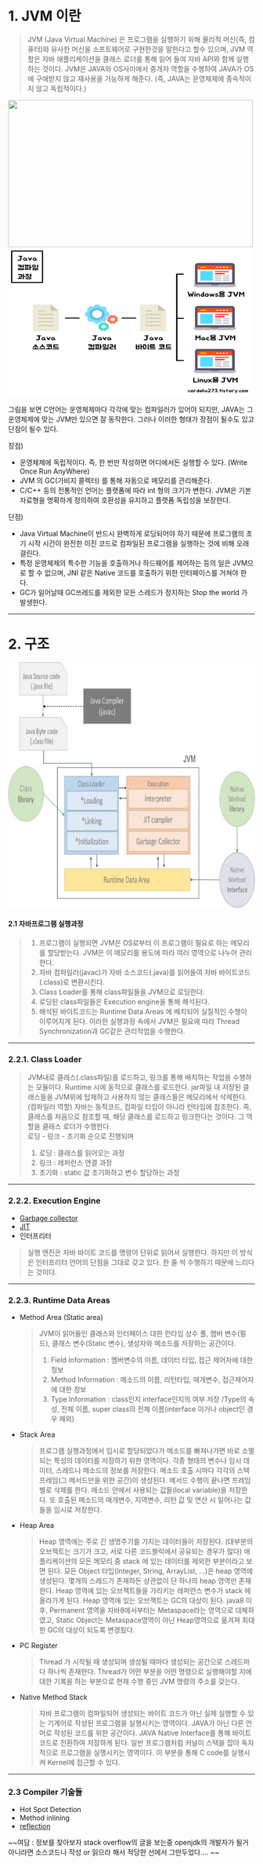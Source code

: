 # 1. JVM 이란
>JVM (Java Virtual Machine) 은  프로그램을 실행하기 위해 물리적 머신(즉, 컴퓨터)와 유사한 머신을 소프트웨어로 구현한것을 말한다고 할수 있으며,
JVM 역할은 자바 애플리케이션을 클래스 로더를 통해 읽어 들여 자바 API와 함께 실행하는 것이다.
JVM은 JAVA와 OS사이에서 중개자 역할을 수행하여 JAVA가 OS에 구애받지 않고 재사용을 가능하게 해준다. (즉, JAVA는 운영체제에 종속적이지 않고 독립적이다.)


<img src="https://user-images.githubusercontent.com/51253582/127321049-1fff035f-7c5a-470e-bac2-e1c85e573ed9.png"  width="500" height="300">
<img src="https://github.com/ryunian/Study/blob/master/image/java_compile.png?raw=true" width="500" height="300">

그림을 보면 C언어는 운영체제마다 각각에 맞는 컴파일러가 있어야 되지만, JAVA는 그 운영체제에 맞는 JVM만 있으면 잘 동작한다.
그러나 이러한 형태가 장점이 될수도 있고 단점이 될수 있다.

장점)


* 운영체제에 독립적이다. 즉, 한 번만 작성하면 어디에서든 실행할 수 있다. (Write Once Run AnyWhere)
* JVM 의 GC(가비지 콜렉터) 를 통해 자동으로 메모리를 관리해준다.
* C/C++ 등의 전통적인 언어는 플랫폼에 따라 int 형의 크기가 변한다. JVM은 기본 자료형을 명확하게 정의하여 호환성을 유지하고 플랫폼 독립성을 보장한다. 


단점)

* Java Virtual Machine이 반드시 완벽하게 로딩되어야 하기 때문에 프로그램의 초기 시작 시간이 완전한 이진 코드로 컴파일된 프로그램을 실행하는 것에 비해 오래 걸린다.
* 특정 운영체제의 특수한 기능을 호출하거나 하드웨어를 제어하는 등의 일은 JVM으로 할 수 없으며, JNI 같은 Native 코드를 호출하기 위한 인터페이스를 거쳐야 한다.
* GC가 일어날때 GC쓰레드를 제외한 모든 스레드가 정지하는 Stop the world 가 발생한다.    
   
*****

# 2. 구조
<img src="https://github.com/ryunian/Study/blob/master/image/JVM.jpg?raw=true" width="700" height="500">


#### 2.1 자바프로그램 실행과정
> 1. 프로그램이 실행되면 JVM은 OS로부터 이 프로그램이 필요로 하는 메모리를 할당받는다.
   JVM은 이 메모리를 용도에 따라 여러 영역으로 나누어 관리한다.
> 2. 자바 컴파일러(javac)가 자바 소스코드(.java)를 읽어들여 자바 바이트코드(.class)로 변환시킨다.
> 3. Class Loader를 통해 class파일들을 JVM으로 로딩한다.
> 4. 로딩된 class파일들은 Execution engine을 통해 해석된다.
> 5. 해석된 바이트코드는 Runtime Data Areas 에 배치되어 실질적인 수행이 이루어지게 된다.
> 이러한 실행과정 속에서 JVM은 필요에 따라 Thread Synchronization과 GC같은 관리작업을 수행한다.

***
### 2.2.1. Class Loader
> JVM내로 클래스(.class파일)를 로드하고, 링크를 통해 배치하는 작업을 수행하는 모듈이다. Runtime 시에 동적으로 클래스를 로드한다. jar파일 내 저장된 클래스들을 JVM위에 탑재하고 사용하지 않는 클래스들은 메모리에서 삭제한다. (컴파일러 역할) 자바는 동적코드, 컴파일 타임이 아니라 런타임에 참조한다. 즉, 클래스를 처음으로 참조할 때, 해당 클래스를 로드하고 링크한다는 것이다.  그 역할을 클래스 로더가 수행한다.    
> 로딩 - 링크 - 초기화 순으로 진행되며   
> 1. 로딩 : 클래스를 읽어오는 과정   
> 2. 링크 : 레퍼런스 연결 과정   
> 3. 초기화 : static 값 초기화하고 변수 할당하는 과정

***
### 2.2.2. Execution Engine
* [Garbage collector]
* [JIT]
* 인터프리터
> 실행 엔진은 자바 바이트 코드를 명령어 단위로 읽어서 실행한다. 하지만 이 방식은 인터프리터 언어의 단점을 그대로 갖고 있다. 한 줄 씩 수행하기 때문에 느리다는 것이다.

***
### 2.2.3. Runtime Data Areas
* Method Area (Static area)
   > JVM이 읽어들인 클래스와 인터페이스 대한 런타임 상수 풀, 멤버 변수(필드), 클래스 변수(Static 변수), 생성자와 메소드를 저장하는 공간이다.
   > 1) Field Information : 멤버변수의 이름, 데이터 타입, 접근 제어자에 대한 정보
   > 2) Method Information : 메소드의 이름, 리턴타입, 매개변수, 접근제어자에 대한 정보
   > 3) Type Information : class인지 interface인지의 여부 저장 /Type의 속성, 전체 이름, 
        super class의 전체 이름(interface 이거나 object인 경우 제외)

* Stack Area
   > 프로그램 실행과정에서 임시로 할당되었다가 메소드를 빠져나가면 바로 소멸되는 특성의 데이터를 저장하기 위한 영역이다. 각종 형태의 변수나 임시 데이터, 스레드나 메소드의 정보를 저장한다.
   > 메소드 호출 시마다 각각의 스택 프레임(그 메서드만을 위한 공간)이 생성된다. 메서드 수행이 끝나면 프레임 별로 삭제를 한다. 
   > 메소드 안에서 사용되는 값들(local variable)을 저장한다. 또 호출된 메소드의 매개변수, 지역변수, 리턴 값 및 연산 시 일어나는 값들을 임시로 저장한다.

* Heap Area
   > Heap 영역에는 주로 긴 생명주기를 가지는 데이터들이 저장된다. (대부분의 오브젝트는 크기가 크고, 서로 다른 코드블럭에서 공유되는 경우가 많다)
   > 애플리케이션의 모든 메모리 중 stack 에 있는 데이터를 제외한 부분이라고 보면 된다.
   > 모든 Object 타입(Integer, String, ArrayList, ...)은 heap 영역에 생성된다.
   > 몇개의 스레드가 존재하든 상관없이 단 하나의 heap 영역만 존재한다.
   > Heap 영역에 있는 오브젝트들을 가리키는 레퍼런스 변수가 stack 에 올라가게 된다.
   > Heap 영역에 있는 오브젝트는 GC의 대상이 된다.
   > java8 이후, Permanent 영역을 자바8에서부터는 Metaspace라는 영역으로 대체하였고, Static Object는 Metaspace영역이 아닌 Heap영역으로 옮겨져 최대한 GC의 대상이 되도록 변경됬다.

* PC Register
   > Thread 가 시작될 때 생성되며 생성될 때마다 생성되는 공간으로 스레드마다 하나씩 존재한다. 
   > Thread가 어떤 부분을 어떤 명령으로 실행해야할 지에 대한 기록을 하는 부분으로 현재 수행 중인 JVM 명령의 주소를 갖는다.

* Native Method Stack
   > 자바 프로그램이 컴파일되어 생성되는 바이트 코드가 아닌 실제 실행할 수 있는 기계어로 작성된 프로그램을 실행시키는 영역이다. 
   > JAVA가 아닌 다른 언어로 작성된 코드를 위한 공간이다. JAVA Native Interface를 통해 바이트 코드로 전환하여 저장하게 된다. 
   > 일반 프로그램처럼 커널이 스택을 잡아 독자적으로 프로그램을 실행시키는 영역이다. 이 부분을 통해 C code를 실행시켜 Kernel에 접근할 수 있다.


***
### 2.3 Compiler 기술들
* Hot Spot Detection
* Method inlining
* [reflection]


~~여담 : 정보를 찾아보자 stack overflow의 글을 보는중 openjdk의 개발자가 될거 아니라면 소스코드나 작성 or 읽으라 해서 적당한 선에서 그만두었다.... ~~

[Garbage collector]: https://google.com
[JIT]: JIT.md
[reflection]: https://google.com
